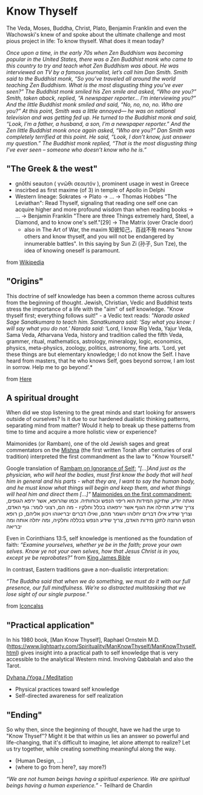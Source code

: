 # Know Thyself
The Veda, Moses, Buddha, Christ, Plato, Benjamin Franklin and even the Wachowski's knew of and spoke about the ultimate challenge and most pious project in life: To know thyself.
What does it mean today?

*Once upon a time, in the early 70s when Zen Buddhism was becoming popular in the United States, there was a Zen Buddhist monk who came to this country to try and teach what Zen Buddhism was about. He was interviewed on TV by a famous journalist, let’s call him Dan Smith. Smith said to the Buddhist monk, “So you’ve traveled all around the world teaching Zen Buddhism. What is the most disgusting thing you’ve ever seen?” The Buddhist monk smiled his Zen smile and asked, “Who are you?” Smith, taken aback, replied, “A newspaper reporter… I’m interviewing you?” And the little Buddhist monk smiled and said, “No, no, no, no. Who are you?” At this point, Smith was a little annoyed— he was on national television and was getting fed up. He turned to the Buddhist monk and said, “Look, I’m a father, a husband, a son, I’m a newspaper reporter.” And the Zen little Buddhist monk once again asked, “Who are you?” Dan Smith was completely terrified at this point. He said, “Look, I don’t know, just answer my question.” The Buddhist monk replied, “That is the most disgusting thing I’ve ever seen – someone who doesn’t know who he is.”*

## "The Greek & the west"
- gnōthi seauton ( γνῶθι σεαυτόν ), prominent usage in west in Greece
- inscirbed as first maxime (of 3) in temple of Apollo in Delphi
- Western lineage: Sokrates -> Plato -> ... -> Thomas Hobbes "The Leviathan": Read Thyself, signaling that reading one self one can acquire higher and more profound wisdom than when reading books ->
... -> Benjamin Franklin "There are three Things extremely hard, Steel, a Diamond, and to know one's self."[29] -> The Matrix (over Oracle door)
  - also in The Art of War, the maxim 知彼知己，百战不殆 means "know others and know thyself, and you will not be endangered by innumerable battles". In this saying by Sun Zi (孙子, Sun Tze), the idea of knowing oneself is paramount.

from [Wikipedia](https://en.wikipedia.org/wiki/Know_thyself) 

## "Origins"

This doctrine of self knowledge has been a common theme across cultures from the beginning of thought. Jewish, Christian, Vedic and Buddhist texts stress the importance of a life with the "aim" of self knowledge.
"Know thyself first; everything follows suit!" - a Vedic text reads:
*"Narada asked Sage Sanatkumara to teach him.
Sanatkumara said: ‘Say what you know: I will say what you do not.’
Narada said:* ‘Lord, I know Rig Veda, Yajur Veda, Sama Veda, Atharvana Veda, history and tradition called the fifth Veda, grammer, ritual, mathematics, astrology, mineralogy, logic, economics, physics, meta-physics, zoology, politics, astronomy, fine arts. ‘Lord, yet these things are but elementary knowledge; I do not know the Self. I have heard from masters, that he who knows Self, goes beyond sorrow, I am lost in sorrow. Help me to go beyond’.*

from [Here](https://tamilandvedas.com/tag/know-thyself/)

## A spiritual drought

When did we stop listening to the great minds and start looking for answers outside of ourselves? Is it due to our hardened dualistic thinking patterns, separating mind from matter? Would it help to break up these patterns from time to time and acquire a more holistic view or experience?

Maimonides (or Rambam), one of the old Jewish sages and great commentators on the [Mishna](https://en.wikipedia.org/wiki/Mishna) (the first written Torah after centuries of oral tradition) interpreted the first commandment as the law to "Know Yourself."

Google translation of [Rambam on Ignorance of Self:](http://www.mesora.org/KnowThyself.html)
*"[...]And just as the physician, who will heal the bodies, must first know the body that will heal him in general and his parts - what they are, I want to say the human body, and he must know what things will begin and keep them, and what things will heal him and direct them [...]"*
[Maimonides on the first commandment:](https://torah.org/learning/mlife-ch1law1/)
ואתה יודע, שתיקון המידות הוא ריפוי הנפש וכוחותיה. וכמו שהרופא, אשר ירפא הגופים, צריך שידע תחילה את הגוף אשר ירפאהו בכלל וחלקיו - מה הם, רצוני לומר: גוף האדם, וצריך שידע אילו דברים יחלוהו וישמר מהם, ואילו דברים יבריאוהו ויכוון אליהם, כן רופא הנפש הרוצה לתקן מידות האדם, צריך שידע הנפש בכללה וחלקיה, ומה יחלה אותה ומה יבריאה

Even in Corinthians 13:5, self knowledge is mentioned as the foundation of faith:
*“Examine yourselves, whether ye be in the faith; prove your own selves. Know ye not your own selves, how that Jesus Christ is in you, except ye be reprobates?”*
from [King James Bible](https://www.kingjamesbibleonline.org/2-Corinthians-13-5/)

In contrast, Eastern traditions gave a non-dualistic interpretation:

*“The Buddha said that when we do something, we must do it with our full presence, our full mindfulness. We’re so distracted multitasking that we lose sight of our single purpose.”*

from [Iconcalss](https://iconoclasses.com/2019/09/20/socrates-and-buddha-know-thyself/)

## "Practical application"

In his 1980 book, [Man Know Thyself], Raphael Ornstein M.D.(https://www.lightparty.com/Spirituality/ManKnowThyself/ManKnowThyself.html)
gives insight into a practical path to self knowledge that is very accessible to the analytical Western mind. Involving Qabbalah and also the Tarot.

[Dyhana /Yoga / Meditation](https://en.wikipedia.org/wiki/Dhy%C4%81na_in_Hinduism)
- Physical practices toward self knowledge
- Self-directed awareness for self realization

## "Ending"
So why then, since the beginning of thought, have we had the urge to "Know Thysef"? Might it be that within us lies an answer so powerful and life-changing, that it's difficult to imagine, let alone attempt to realize? Let us try together, while creating something meaningful along the way.
- (Human Design, ...)
- (where to go from here?, say more?)

 
*“We are not human beings having a spiritual experience. We are spiritual beings having a human experience.”* - Teilhard de Chardin

